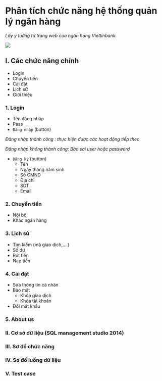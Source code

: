 # Phân tích chức năng hệ thống quản lý ngân hàng 

*Lấy ý tưởng từ trang web của ngân hàng Viettinbank.*

![](../images/ytuong.png)

## I. Các chức năng chính 
- Login 
- Chuyển tiền 
- Cài đặt 
- Lịch sử 
- Giới thiệu 

### 1. Login 

- Tên đăng nhập 
- Pass
- `Đăng nhập` (button)

*Đăng nhập thành công : thực hiện được các hoạt động tiếp theo*

*Đăng nhập không thành công: Báo sai user hoặc password*

- `Đăng ký` (button)
    - Tên 
    - Ngày tháng năm sinh
    - Số CMND 
    - Địa chỉ
    - SDT 
    - Email 
### 2. Chuyển tiền 

- Nội bộ 
- Khác ngân hàng 

### 3. Lịch sử 

- Tìm kiếm (mã giao dịch,....)
- Số dư 
- Rút tiền 
- Nạp tiền 
 


 ### 4. Cài đặt 

 - Sửa thông tin cá nhân
 - Bảo mật 
    - Khóa giao dịch 
    - Khóa tài khoản 
- Đổi mật khẩu 

### 5. About us 


### II. Cơ sở dữ liệu (SQL management studio 2014)
### III. Sơ đồ chức năng 
### IV. Sơ đồ luồng dữ liệu
### V. Test case


